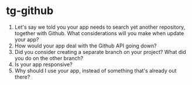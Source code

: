 # tg-github

1) Let's say we told you your app needs to search yet another repository, together with Github. What considerations will you make when update your app?
2) How would your app deal with the Github API going down?
3) Did you consider creating a separate branch on your project? What did you do on the other branch?
4) Is your app responsive?
5) Why should I use your app, instead of something that's already out there?
